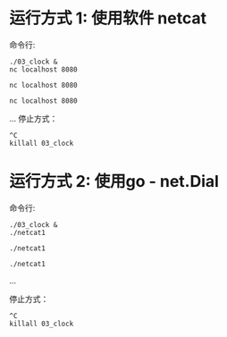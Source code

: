 # 运行方式 1: 使用软件 netcat
命令行:
```shell
./03_clock &
nc localhost 8080
```
```shell
nc localhost 8080
```
```shell
nc localhost 8080
```
...
停止方式：
```shell
^C
killall 03_clock
```


# 运行方式 2: 使用go - net.Dial
命令行:	
```shell
./03_clock &
./netcat1
```
```shell
./netcat1
```
```shell
./netcat1
```
...

停止方式： 
```shell
^C
killall 03_clock
```